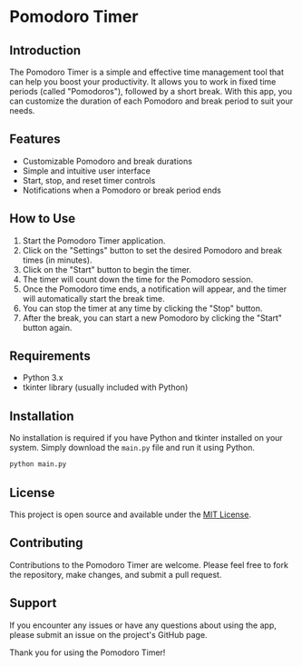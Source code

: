 # Pomodoro Timer

## Introduction
The Pomodoro Timer is a simple and effective time management tool that can help you boost your productivity. It allows you to work in fixed time periods (called "Pomodoros"), followed by a short break. With this app, you can customize the duration of each Pomodoro and break period to suit your needs.

## Features
- Customizable Pomodoro and break durations
- Simple and intuitive user interface
- Start, stop, and reset timer controls
- Notifications when a Pomodoro or break period ends

## How to Use
1. Start the Pomodoro Timer application.
2. Click on the "Settings" button to set the desired Pomodoro and break times (in minutes).
3. Click on the "Start" button to begin the timer.
4. The timer will count down the time for the Pomodoro session.
5. Once the Pomodoro time ends, a notification will appear, and the timer will automatically start the break time.
6. You can stop the timer at any time by clicking the "Stop" button.
7. After the break, you can start a new Pomodoro by clicking the "Start" button again.

## Requirements
- Python 3.x
- tkinter library (usually included with Python)

## Installation
No installation is required if you have Python and tkinter installed on your system. Simply download the `main.py` file and run it using Python.

```bash
python main.py
```

## License
This project is open source and available under the [MIT License](LICENSE).

## Contributing
Contributions to the Pomodoro Timer are welcome. Please feel free to fork the repository, make changes, and submit a pull request.

## Support
If you encounter any issues or have any questions about using the app, please submit an issue on the project's GitHub page.

Thank you for using the Pomodoro Timer!
